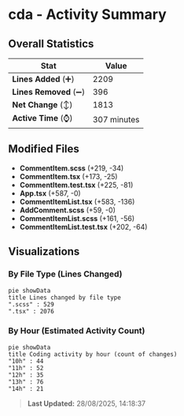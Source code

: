 # cda - Activity Summary 

## Overall Statistics

| Stat                   | Value                                                             |
| ---------------------- | ----------------------------------------------------------------- |
| **Lines Added** (➕)   | 2209                                          |
| **Lines Removed** (➖) | 396                                        |
| **Net Change** (↕)    | 1813                |
| **Active Time** (⌚)   | 307 minutes |


## Modified Files
- **CommentItem.scss** (+219, -34)
- **CommentItem.tsx** (+173, -25)
- **CommentItem.test.tsx** (+225, -81)
- **App.tsx** (+587, -0)
- **CommentItemList.tsx** (+583, -136)
- **AddComment.scss** (+59, -0)
- **CommentItemList.scss** (+161, -56)
- **CommentItemList.test.tsx** (+202, -64)

## Visualizations

### By File Type (Lines Changed)

```mermaid
pie showData
title Lines changed by file type
".scss" : 529
".tsx" : 2076
```

### By Hour (Estimated Activity Count)

```mermaid
pie showData
title Coding activity by hour (count of changes)
"10h" : 44
"11h" : 52
"12h" : 35
"13h" : 76
"14h" : 21
```


> **Last Updated:** 28/08/2025, 14:18:37